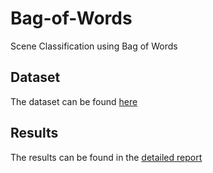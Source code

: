 # Bag-of-Words
Scene Classification using Bag of Words

## Dataset

The dataset can be found [here](https://github.com/pranav9056/Bag-of-Words/tree/master/data) 

## Results

The results can be found in the [detailed report](https://github.com/pranav9056/Bag-of-Words/blob/master/Report.pdf)
